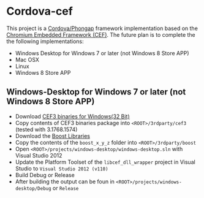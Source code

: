 # Cordova-cef #
This project is a [Cordova/Phongap](http://cordova.apache.org "Cordova") framework implementation based on the [Chromium Embedded Framework (CEF)](https://code.google.com/p/chromiumembedded "Chromium Embedded Framework (CEF)"). The future plan is to complete the the following implementations:

- Windows Desktop for Windows 7 or later (not Windows 8 Store APP)
- Mac OSX
- Linux
- Windows 8 Store APP

## Windows-Desktop for Windows 7 or later (not Windows 8 Store APP) ##
- Download [CEF3 binaries for Windows(32 Bit)](http://www.magpcss.net/cef_downloads/index.php "CEF3 binaries for Windows")
- Copy contents of CEF3 binaries package into `<ROOT>/3rdparty/cef3` (tested with 3.1768.1574)
- Download the [Boost Libraries](http://www.boost.org/users/download/ "Boost Libraries")
- Copy the contents of the `boost_x_y_z` folder into `<ROOT>/3rdparty/boost`
- Open `<ROOT>/projects/windows-desktop/windows-desktop.sln` with Visual Studio 2012
- Update the Platform Toolset of the `libcef_dll_wrapper` project in Visual Studio to `Visual Studio 2012 (v110)` 
- Build Debug or Release
- After building the output can be foun in `<ROOT>/projects/windows-desktop/Debug` or `Release`



